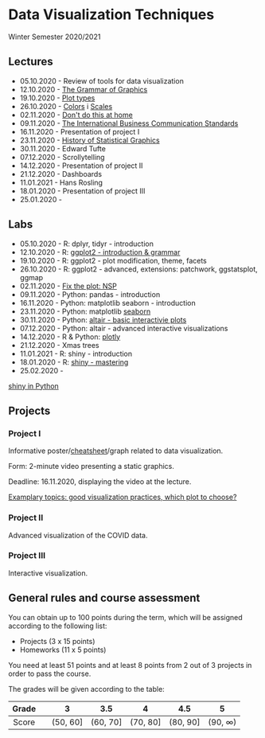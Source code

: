 # Data Visualization Techniques
Winter Semester 2020/2021

## Lectures

- 05.10.2020 - Review of tools for data visualization
- 12.10.2020 - [The Grammar of Graphics](http://biecek.pl/Eseje/indexGramatyka.html)
- 19.10.2020 - [Plot types](https://www.r-graph-gallery.com/)
- 26.10.2020 - [Colors](http://www.biecek.pl/Eseje/indexKolory.html) i [Scales](http://www.biecek.pl/Eseje/indexDane.html)
- 02.11.2020 - [Don't do this at home](http://biecek.pl/Eseje/indexPomylka.html) 
- 09.11.2020 - [The International Business Communication Standards](https://www.ibcs.com/standards/)
- 16.11.2020 - Presentation of project I
- 23.11.2020 - [History of Statistical Graphics](http://biecek.pl/Eseje/indexHistoria.html)
- 30.11.2020 - Edward Tufte
- 07.12.2020 - Scrollytelling
- 14.12.2020 - Presentation of project II
- 21.12.2020 - Dashboards
- 11.01.2021 - Hans Rosling
- 18.01.2020 - Presentation of project III
- 25.01.2020 - 


## Labs

- 05.10.2020 - R: dplyr, tidyr - introduction
- 12.10.2020 - R: [ggplot2 - introduction & grammar](https://rkabacoff.github.io/datavis/)
- 19.10.2020 - R: ggplot2 - plot modification, theme, facets
- 26.10.2020 - R: ggplot2 - advanced, extensions: patchwork, ggstatsplot, ggmap
- 02.11.2020 - [Fix the plot: NSP](https://stat.gov.pl/spisy-powszechne/nsp-2011/nsp-2011-wyniki/)
- 09.11.2020 - Python: pandas - introduction
- 16.11.2020 - Python: matplotlib seaborn - introduction
- 23.11.2020 - Python: matplotlib [seaborn](https://seaborn.pydata.org/index.html) 
- 30.11.2020 - Python: [altair - basic interactivie plots](https://altair-viz.github.io/)
- 07.12.2020 - Python: altair - advanced interactive visualizations
- 14.12.2020 - R & Python: [plotly](https://plotly.com/graphing-libraries/)
- 21.12.2020 - Xmas trees
- 11.01.2021 - R: shiny - introduction
- 18.01.2020 - R: [shiny - mastering](https://mastering-shiny.org/)
- 25.02.2020 - 

[shiny in Python](https://plotly.com/dash/)

## Projects

### Project I

Informative poster/[cheatsheet](https://rstudio.com/resources/cheatsheets/)/graph related to data visualization.

Form: 2-minute video presenting a static graphics.

Deadline: 16.11.2020, displaying the video at the lecture.

[Examplary topics: good visualization practices, which plot to choose?](https://medium.com/@mrbriit/20-free-visualization-cheat-sheets-for-every-data-scientist-to-download-ceee741ba3ca)

### Project II

Advanced visualization of the COVID data.

### Project III

Interactive visualization.

## General rules and course assessment

You can obtain up to 100 points during the term, which will be assigned according to the following list:

- Projects (3 x 15 points)
- Homeworks (11 x 5 points)

You need at least 51 points and at least 8 points from 2 out of 3 projects in order to pass the course.

The grades will be given according to the table:

| Grade |  | 3 | 3.5 | 4 | 4.5 | 5 |
|:---:| :---: |:---:|:---:|:---:|:---:|:---:|
| Score |  | (50, 60] | (60, 70] | (70, 80] | (80, 90] | (90, ∞) |



